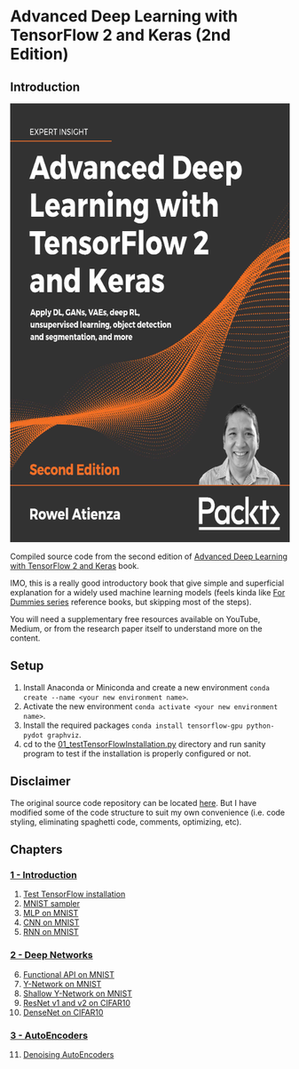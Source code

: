 # Advanced Deep Learning with TensorFlow 2 and Keras (2nd Edition)

## Introduction

<p align = "center">
  <img src = "https://raw.githubusercontent.com/hafiz-kamilin/excercise_advancedDeepLearningWithTensorFlow2AndKeras/main/source/book.png" width = "641" height = "790"/>
</p>

Compiled source code from the second edition of [Advanced Deep Learning with TensorFlow 2 and Keras](https://www.packtpub.com/product/advanced-deep-learning-with-tensorflow-2-and-keras-second-edition/9781838821654) book.

IMO, this is a really good introductory book that give simple and superficial explanation for a widely used machine learning models (feels kinda like [For Dummies series](https://www.dummies.com/) reference books, but skipping most of the steps). 

You will need a supplementary free resources available on YouTube, Medium, or from the research paper itself to understand more on the content.

## Setup

1. Install Anaconda or Miniconda and create a new environment `conda create --name <your new environment name>`.
2. Activate the new environment `conda activate <your new environment name>`.
3. Install the required packages `conda install tensorflow-gpu python-pydot graphviz`.
4. cd to the [01_testTensorFlowInstallation.py](source/ch01/01_testTensorFlowInstallation.py) directory and run sanity program to test if the installation is properly configured or not.

## Disclaimer

The original source code repository can be located [here](https://github.com/PacktPublishing/Advanced-Deep-Learning-with-Keras). But I have modified some of the code structure to suit my own convenience (i.e. code styling, eliminating spaghetti code, comments, optimizing, etc).

## Chapters

### [1 - Introduction](source/ch01)
1. [Test TensorFlow installation](source/ch01/01_testTensorFlowInstallation.py)
2. [MNIST sampler](source/ch01/02_mnistSampler.py)
3. [MLP on MNIST](source/ch01/03_mnistMLP.py)
4. [CNN on MNIST](source/ch01/04._mnistCNN.py)
5. [RNN on MNIST](source/ch01/05_mnistRNN.py)

### [2 - Deep Networks](source/ch02)
6. [Functional API on MNIST](source/ch02/06_functionalCNN.py)
7. [Y-Network on MNIST](source/ch02/07_yNetworkCNN.py)
8. [Shallow Y-Network on MNIST](source/ch02/08_ModifiedYNetworkCNN.py)
9. [ResNet v1 and v2 on CIFAR10](source/ch02/09_resNETcifar10.py)
10. [DenseNet on CIFAR10](source/ch02/10_denseNETcifar10.py)

### [3 - AutoEncoders](source/ch03)
11. [Denoising AutoEncoders](source/ch03/11_MNISTdenoisingAutoencoder.py)
